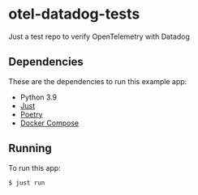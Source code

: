 # otel-datadog-tests

Just a test repo to verify OpenTelemetry with Datadog

## Dependencies

These are the dependencies to run this example app:
* Python 3.9
* [Just](https://just.systems/)
* [Poetry](https://python-poetry.org/)
* [Docker Compose](https://docs.docker.com/compose/)

## Running

To run this app:

```shell
$ just run
```
